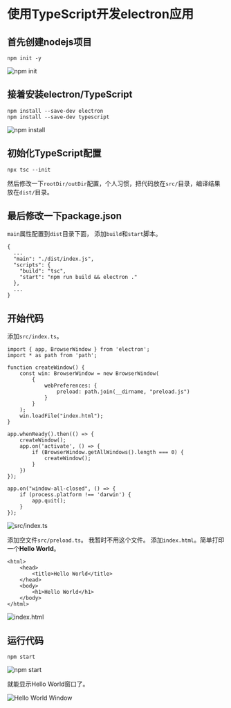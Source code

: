 # 使用TypeScript开发electron应用
## 首先创建nodejs项目
```
npm init -y
```
![npm init](./images/npm-init.png)

## 接着安装electron/TypeScript
```
npm install --save-dev electron
npm install --save-dev typescript
```
![npm install](./images/npm-install.png)

## 初始化TypeScript配置
```
npx tsc --init
```
然后修改一下`rootDir/outDir`配置，个人习惯，把代码放在`src/`目录，编译结果放在`dist/`目录。

## 最后修改一下package.json

`main`属性配置到`dist`目录下面，
添加`build`和`start`脚本。
```
{
  ...
  "main": "./dist/index.js",
  "scripts": {
    "build": "tsc",
    "start": "npm run build && electron ."
  },
  ...
}
```

## 开始代码

添加`src/index.ts`。
```
import { app, BrowserWindow } from 'electron';
import * as path from 'path';

function createWindow() {
    const win: BrowserWindow = new BrowserWindow(
        {
            webPreferences: {
                preload: path.join(__dirname, "preload.js")
            }
        }
    );
    win.loadFile("index.html");
}

app.whenReady().then(() => {
    createWindow();
    app.on('activate', () => {
        if (BrowserWindow.getAllWindows().length === 0) {
            createWindow();
        }
    })
});

app.on("window-all-closed", () => {
    if (process.platform !== 'darwin') {
        app.quit();
    }
});
```
![src/index.ts](./images/index-ts.png)

添加空文件`src/preload.ts`。 我暂时不用这个文件。
添加`index.html`。简单打印一个**Hello World**。
```
<html>
    <head>
        <title>Hello World</title>
    </head>
    <body>
        <h1>Hello World</h1>
    </body>
</html>
```

![index.html](./images/index-html.png)

## 运行代码

```
npm start
```

![npm start](./images/npm-start.png)

就能显示Hello World窗口了。

![Hello World Window](./images/helloworld.png)

